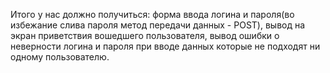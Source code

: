 Итого у нас должно получиться: 
форма ввода логина и пароля(во избежание слива пароля метод передачи данных - POST),
вывод на экран приветствия вошедшего пользователя,
вывод ошибки о неверности логина и пароля при вводе данных которые не подходят ни одному пользователю.
